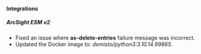 
#### Integrations

##### ArcSight ESM v2

- Fixed an issue where **as-delete-entries** failure message was incorrect.
- Updated the Docker image to: *demisto/python3:3.10.14.99865*.
